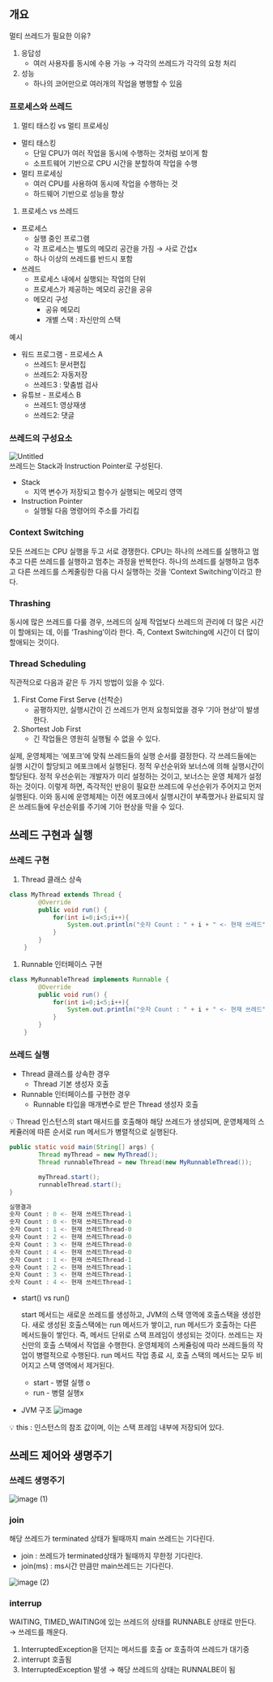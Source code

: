 ## 개요
멀티 쓰레드가 필요한 이유? 

1. 응답성
    - 여러 사용자를 동시에 수용 가능 → 각각의 쓰레드가 각각의 요청 처리
2. 성능
    - 하나의 코어만으로 여러개의 작업을 병행할 수 있음

### 프로세스와 쓰레드

1. 멀티 태스킹 vs 멀티 프로세싱
- 멀티 태스킹
    - 단일 CPU가 여러 작업을 동시에 수행하는 것처럼 보이게 함
    - 소프트웨어 기반으로 CPU 시간을 분할하여 작업을 수행
- 멀티 프로세싱
    - 여러 CPU를 사용하여 동시에 작업을 수행하는 것
    - 하드웨어 기반으로 성능을 향상

1. 프로세스 vs 쓰레드
- 프로세스
    - 실행 중인 프로그램
    - 각 프로세스는 별도의 메모리 공간을 가짐 → 사로 간섭x
    - 하나 이상의 쓰레드를 반드시 포함
- 쓰레드
    - 프로세스 내에서 실행되는 작업의 단위
    - 프로세스가 제공하는 메모리 공간을 공유
    - 메모리 구성
        - 공유 메모리
        - 개별 스택 : 자신만의 스택

예시

- 워드 프로그램 - 프로세스 A
    - 쓰레드1: 문서편집
    - 쓰레드2: 자동저장
    - 쓰레드3 : 맞춤범 검사
- 유튜브 - 프로세스 B
    - 쓰레드1: 영상재생
    - 쓰레드2: 댓글

### 쓰레드의 구성요소
![Untitled](https://github.com/user-attachments/assets/7eb6bc12-d920-406d-bb9a-3c9bd4c72b28)  
쓰레드는 Stack과 Instruction Pointer로 구성된다.

- Stack
    - 지역 변수가 저장되고 함수가 실행되는 메모리 영역
- Instruction Pointer
    - 실행될 다음 명령어의 주소를 가리킴

### Context Switching
모든 쓰레드는 CPU 실행을 두고 서로 경쟁한다.  CPU는 하나의 쓰레드를 실행하고 멈추고 다른 쓰레드를 실행하고 멈추는 과정을 반복한다. 하나의 쓰레드를 실행하고 멈추고 다른 쓰레드를 스케줄링한 다음 다시 실행하는 것을 ‘Context Switching’이라고 한다.

### Thrashing
동시에 많은 쓰레드를 다룰 경우, 쓰레드의 실제 작업보다 쓰레드의 관리에 더 많은 시간이 할애되는 데, 이를 ‘Trashing’이라 한다. 즉, Context Switching에 시간이 더 많이 할애되는 것이다.


### Thread Scheduling


직관적으로 다음과 같은 두 가지 방법이 있을 수 있다.

1. First Come First Serve (선착순)
    - 공평하지만, 실행시간이 긴 쓰레드가 먼저 요청되었을 경우 ‘기아 현상’이 발생한다.
2. Shortest Job First
    - 긴 작업들은 영원히 실행될 수 없을 수 있다.

실제, 운영체제는 ‘에포크’에 맞춰 쓰레드들의 실행 순서를 결정한다. 각 쓰레드들에는 실행 시간이 할당되고 에포크에서 실행된다. 정적 우선순위와 보너스에 의해 실행시간이 할당된다. 정적 우선순위는 개발자가 미리 설정하는 것이고, 보너스는 운영 체제가 설정하는 것이다. 이렇게 하면, 즉각적인 반응이 필요한 쓰레드에 우선순위가 주어지고 먼저 실행된다. 이와 동시에 운영체제는 이전 에포크에서 실행시간이 부족했거나 완료되지 않은 쓰레드들에 우선순위를 주기에 기아 현상을 막을 수 있다.


## 쓰레드 구현과 실행

### 쓰레드 구현

1. Thread 클래스 상속

```java
class MyThread extends Thread {
        @Override
        public void run() {
            for(int i=0;i<5;i++){
                System.out.println("숫자 Count : " + i + " <- 현재 쓰레드" +  getName());
            }
        }
    }
```

1. Runnable 인터페이스 구현

```java
class MyRunnableThread implements Runnable {
        @Override
        public void run() {
            for(int i=0;i<5;i++){
                System.out.println("숫자 Count : " + i + " <- 현재 쓰레드" +  Thread.currentThread().getName());
            }
        }
    }
```

### 쓰레드 실행

- Thread 클래스를 상속한 경우
    - Thread 기본 생성자 호출
- Runnable 인터페이스를 구현한 경우
    - Runnable 타입을 매개변수로 받은 Thread 생성자 호출

<aside>
💡 Thread 인스턴스의 start 매서드를 호출해야 해당 쓰레드가 생성되며, 운영체제의 스케쥴러에 따른 순서로 run 메서드가 병렬적으로 실행된다.
</aside>
  
```java
public static void main(String[] args) {
	    Thread myThread = new MyThread();
		Thread runnableThread = new Thread(new MyRunnableThread());

        myThread.start();
        runnableThread.start();
}

실행결과
숫자 Count : 0 <- 현재 쓰레드Thread-1
숫자 Count : 0 <- 현재 쓰레드Thread-0
숫자 Count : 1 <- 현재 쓰레드Thread-0
숫자 Count : 2 <- 현재 쓰레드Thread-0
숫자 Count : 3 <- 현재 쓰레드Thread-0
숫자 Count : 4 <- 현재 쓰레드Thread-0
숫자 Count : 1 <- 현재 쓰레드Thread-1
숫자 Count : 2 <- 현재 쓰레드Thread-1
숫자 Count : 3 <- 현재 쓰레드Thread-1
숫자 Count : 4 <- 현재 쓰레드Thread-1
```

- start() vs run()
    
    start 메서드는 새로운 쓰레드를 생성하고, JVM의 스택 영역에 호출스택을 생성한다. 새로 생성된 호출스택에는 run 메서드가 쌓이고, run 메서드가 호출하는 다른 메서드들이 쌓인다. 즉, 메서드 단위로 스택 프레임이 생성되는 것이다. 쓰레드는 자신만의 호출 스택에서 작업을 수행한다. 운영체제의 스케쥴링에 따라 쓰레드들의 작업이 병렬적으로 수행된다. run 메서드 작업 종료 시, 호출 스택의 메서드는 모두 비어지고 스택 영역에서 제거된다.
    
    - start - 병렬 실행 o
    - run  - 병렬 실행x
  
- JVM 구조
![image](https://github.com/user-attachments/assets/d25df87e-0149-49c3-8a59-03148ec65f06)

<aside>
💡 this : 인스턴스의 참조 값이며, 이는 스택 프레임 내부에 저장되어 있다.
</aside>

## 쓰레드 제어와 생명주기
### 쓰레드 생명주기
![image (1)](https://github.com/user-attachments/assets/2695c378-5f33-4619-b910-bf624e40ec9f)

### join

해당 쓰레드가 terminated 상태가 될때까지 main 쓰레드는 기다린다.

- join : 쓰레드가 terminated상태가 될때까지 무한정 기다린다.
- join(ms) : ms시간 만큼만 main쓰레드는 기다린다.

![image (2)](https://github.com/user-attachments/assets/2b0d92c1-a4e8-41c4-9633-8ce4620475d2)
  
### interrup

WAITING, TIMED_WAITING에 있는 쓰레드의 상태를 RUNNABLE 상태로 만든다. → 쓰레드를 깨운다.

1. InterruptedException을 던지는 메서드를 호출 or 호출하여 쓰레드가 대기중
2. interrupt 호출됨
3. InterruptedException 발생 → 해당 쓰레드의 상태는 RUNNALBE이 됨